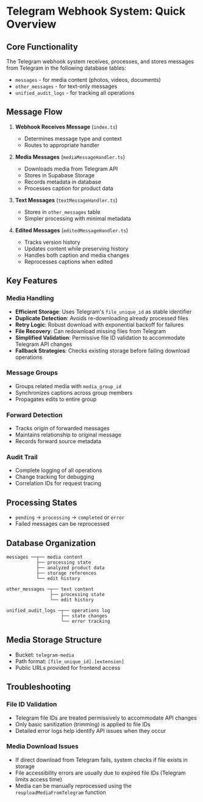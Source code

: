 
# Telegram Webhook System: Quick Overview

## Core Functionality

The Telegram webhook system receives, processes, and stores messages from Telegram in the following database tables:
- `messages` - for media content (photos, videos, documents)
- `other_messages` - for text-only messages
- `unified_audit_logs` - for tracking all operations

## Message Flow

1. **Webhook Receives Message** (`index.ts`)
   - Determines message type and context
   - Routes to appropriate handler

2. **Media Messages** (`mediaMessageHandler.ts`)
   - Downloads media from Telegram API
   - Stores in Supabase Storage
   - Records metadata in database
   - Processes caption for product data

3. **Text Messages** (`textMessageHandler.ts`)
   - Stores in `other_messages` table
   - Simpler processing with minimal metadata

4. **Edited Messages** (`editedMessageHandler.ts`)
   - Tracks version history
   - Updates content while preserving history
   - Handles both caption and media changes
   - Reprocesses captions when edited

## Key Features

### Media Handling
- **Efficient Storage**: Uses Telegram's `file_unique_id` as stable identifier
- **Duplicate Detection**: Avoids re-downloading already processed files
- **Retry Logic**: Robust download with exponential backoff for failures
- **File Recovery**: Can redownload missing files from Telegram
- **Simplified Validation**: Permissive file ID validation to accommodate Telegram API changes
- **Fallback Strategies**: Checks existing storage before failing download operations

### Message Groups
- Groups related media with `media_group_id`
- Synchronizes captions across group members
- Propagates edits to entire group

### Forward Detection
- Tracks origin of forwarded messages
- Maintains relationship to original message
- Records forward source metadata

### Audit Trail
- Complete logging of all operations
- Change tracking for debugging
- Correlation IDs for request tracing

## Processing States
- `pending` → `processing` → `completed` or `error`
- Failed messages can be reprocessed

## Database Organization

```
messages ──┬── media content
           ├── processing state
           ├── analyzed product data
           ├── storage references
           └── edit history

other_messages ─┬── text content
                ├── processing state
                └── edit history

unified_audit_logs ─┬── operations log
                    ├── state changes
                    └── error tracking
```

## Media Storage Structure
- Bucket: `telegram-media`
- Path format: `[file_unique_id].[extension]`
- Public URLs provided for frontend access

## Troubleshooting

### File ID Validation
- Telegram file IDs are treated permissively to accommodate API changes
- Only basic sanitization (trimming) is applied to file IDs
- Detailed error logs help identify API issues when they occur

### Media Download Issues
- If direct download from Telegram fails, system checks if file exists in storage
- File accessibility errors are usually due to expired file IDs (Telegram limits access time)
- Media can be manually reprocessed using the `reuploadMediaFromTelegram` function
